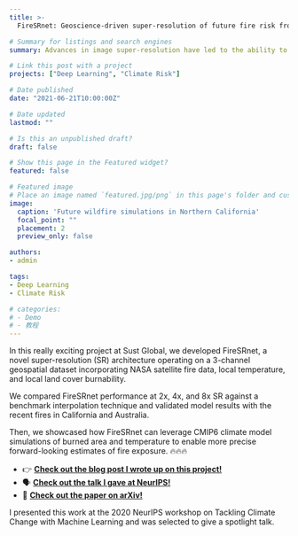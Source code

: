 ```yaml
---
title: >-
  FireSRnet: Geoscience-driven super-resolution of future fire risk from climate change

# Summary for listings and search engines
summary: Advances in image super-resolution have led to the ability to generate strikingly photo-realistic images from low-resolution inputs. Inspired by these models, we create high-resolution maps of future wildfire risk, incorporating satellite observations, weather data, and climate models. 

# Link this post with a project
projects: ["Deep Learning", "Climate Risk"]

# Date published
date: "2021-06-21T10:00:00Z"

# Date updated
lastmod: ""

# Is this an unpublished draft?
draft: false

# Show this page in the Featured widget?
featured: false

# Featured image
# Place an image named `featured.jpg/png` in this page's folder and customize its options here.
image:
  caption: 'Future wildfire simulations in Northern California'
  focal_point: ""
  placement: 2
  preview_only: false

authors:
- admin

tags:
- Deep Learning
- Climate Risk

# categories:
# - Demo
# - 教程
---
```


In this really exciting project at Sust Global, we developed FireSRnet, a novel super-resolution (SR) architecture operating on a 3-channel geospatial dataset incorporating NASA satellite fire data, local temperature, and local land cover burnability. 

We compared FireSRnet performance at 2x, 4x, and 8x SR against a benchmark interpolation technique and validated model results with the recent fires in California and Australia. 

Then, we showcased how FireSRnet can leverage CMIP6 climate model simulations of burned area and temperature to enable more precise forward-looking estimates of fire exposure. 🔥🔥🔥

- 👉 [**Check out the blog post I wrote up on this project!**](https://www.sustglobal.com/blog/firesrnet)
- 🗣️ [**Check out the talk I gave at NeurIPS!**](https://slideslive.com/38942189/firesrnet-geosciencedriven-superresolution-of-future-fire-risk-from-climate-change)
- 📃 [**Check out the paper on arXiv!**](https://arxiv.org/abs/2011.12353)

I presented this work at the 2020 NeurIPS workshop on Tackling Climate Change with Machine Learning and was selected to give a spotlight talk. 
